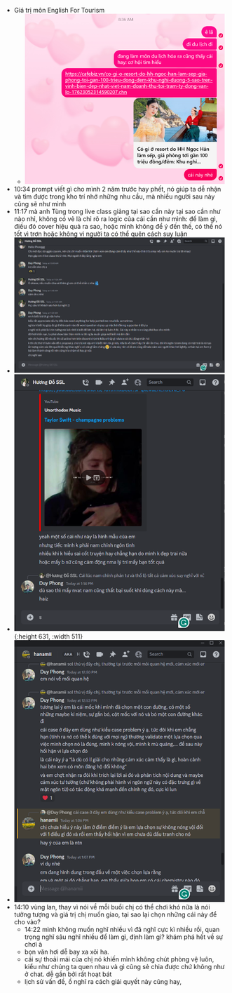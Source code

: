 - Giá trị môn English For Tourism
	- ![image.png](../assets/image_1698543453181_0.png)
- 10:34 prompt viết gì cho mình 2 năm trước hay phết, nó giúp ta dễ nhận và tìm được trong kho trí nhớ những nhu cầu, mà nhiều người sau này cũng sẽ như mình
- 11:17 mà anh Tùng trong live class giảng tại sao cần này tại sao cần như nào nhỉ, không có vẻ là chỉ rõ ra logic của cái cần như mình: để làm gì, điều đó cover hiệu quả ra sao, hoặc mình không để ý đến thế, có thể nó tốt vì trơn hoặc không vì người ta có thể quên cách suy luận
- ![image.png](../assets/image_1698555831576_0.png)
- ![image.png](../assets/image_1698560651297_0.png){:height 631, :width 511}
- ![image.png](../assets/image_1698560667827_0.png)
- 14:10 vùng lan, thay vì nói về mỗi buổi chị có thể chơi khó nữa là nói tưởng tượng và giá trị chị muốn giao, tại sao lại chọn những cái này để cho vào?
	- 14:22 mình không muốn nghĩ nhiều vì đã nghĩ cực kì nhiều rồi, quan trọng nghĩ sâu nghĩ nhiều để làm gì, định làm gì? khám phá hết về sự chơi à
	- bọn văn hơi dễ bay xa xôi ha.
	- cái sự thoải mái của chị nó khiến mình không chút phòng vệ luôn, kiểu như chúng ta quen nhau và gì cũng sẻ chia được chứ không như ở chat. dễ gần bởi rất hoạt bát
	- lịch sử vấn đề, ồ nghĩ ra cách giải quyết này cũng hay,